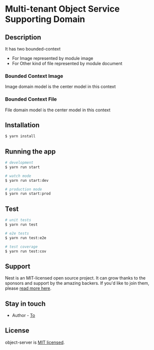 # Multi-tenant Object Service Supporting Domain

## Description

It has two bounded-context
   * For Image represented by module image
   * For Other kind of file represented by module document

### Bounded Context Image 

Image domain model is the center model in this context

### Bounded Context File

File domain model is the center model in this context

## Installation

```bash
$ yarn install
```

## Running the app

```bash
# development
$ yarn run start

# watch mode
$ yarn run start:dev

# production mode
$ yarn run start:prod
```

## Test

```bash
# unit tests
$ yarn run test

# e2e tests
$ yarn run test:e2e

# test coverage
$ yarn run test:cov
```

## Support

Nest is an MIT-licensed open source project. It can grow thanks to the sponsors and support by the amazing backers. If you'd like to join them, please [read more here](https://docs.nestjs.com/support).

## Stay in touch

- Author - [To](https://bababubalado.vn)

## License

object-server is [MIT licensed](LICENSE).
